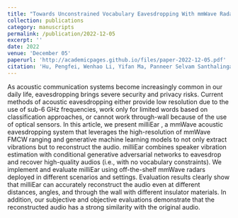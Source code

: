 ```yaml
---
title: "Towards Unconstrained Vocabulary Eavesdropping With mmWave Radar Using GAN"
collection: publications
category: manuscripts
permalink: /publication/2022-12-05
excerpt: ''
date: 2022
venue: 'December 05'
paperurl: 'http://academicpages.github.io/files/paper-2022-12-05.pdf'
citation: 'Hu, Pengfei, Wenhao Li, Yifan Ma, Panneer Selvam Santhalingam, Parth Pathak, Hong Li, Huanle Zhang, Guoming Zhang, Xiuzhen Cheng, and Prasant Mohapatra. "Towards unconstrained vocabulary eavesdropping with mmwave radar using gan." IEEE Transactions on Mobile Computing 23, no. 1 (2022): 941-954.'
---
```


As acoustic communication systems become increasingly common in our daily life, eavesdropping brings severe security and privacy risks. Current methods of acoustic eavesdropping either provide low resolution due to the use of sub-6 GHz frequencies, work only for limited words based on classification approaches, or cannot work through-wall because of the use of optical sensors. In this article, we present milliEar , a mmWave acoustic eavesdropping system that leverages the high-resolution of mmWave FMCW ranging and generative machine learning models to not only extract vibrations but to reconstruct the audio. milliEar combines speaker vibration estimation with conditional generative adversarial networks to eavesdrop and recover high-quality audios (i.e., with no vocabulary constraints). We implement and evaluate milliEar using off-the-shelf mmWave radars deployed in different scenarios and settings. Evaluation results clearly show that milliEar can accurately reconstruct the audio even at different distances, angles, and through the wall with different insulator materials. In addition, our subjective and objective evaluations demonstrate that the reconstructed audio has a strong similarity with the original audio.
